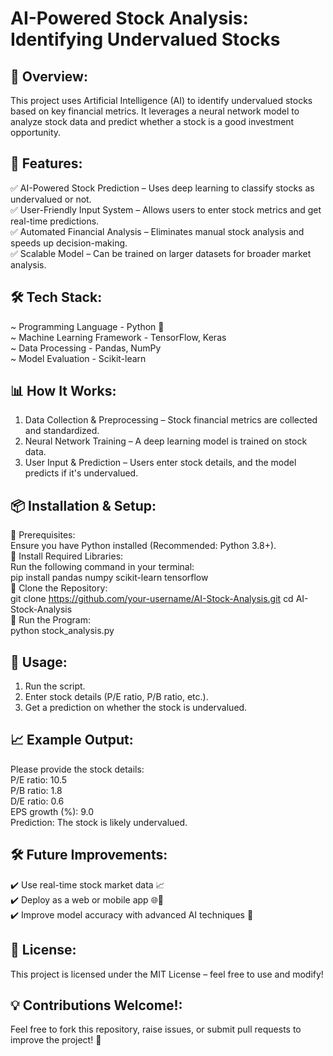 # AI-Powered Stock Analysis: Identifying Undervalued Stocks

## 📌 Overview:
This project uses Artificial Intelligence (AI) to identify undervalued stocks based on key financial metrics. It leverages a neural network model to analyze stock data and predict whether a stock is a good investment opportunity.<br />

## 🚀 Features:
✅ AI-Powered Stock Prediction – Uses deep learning to classify stocks as undervalued or not.<br />
✅ User-Friendly Input System – Allows users to enter stock metrics and get real-time predictions.<br />
✅ Automated Financial Analysis – Eliminates manual stock analysis and speeds up decision-making.<br />
✅ Scalable Model – Can be trained on larger datasets for broader market analysis.<br />

## 🛠️ Tech Stack:
~ Programming Language - Python 🐍<br />
~ Machine Learning Framework - TensorFlow, Keras<br />
~ Data Processing - Pandas, NumPy<br />
~ Model Evaluation - Scikit-learn<br />

## 📊 How It Works:
1. Data Collection & Preprocessing – Stock financial metrics are collected and standardized.<br />
2. Neural Network Training – A deep learning model is trained on stock data.<br />
3. User Input & Prediction – Users enter stock details, and the model predicts if it's undervalued.<br />

## 📦 Installation & Setup:
🔹 Prerequisites:<br />
Ensure you have Python installed (Recommended: Python 3.8+).<br />
🔹 Install Required Libraries:<br />
Run the following command in your terminal:<br />
pip install pandas numpy scikit-learn tensorflow<br />
🔹 Clone the Repository:<br />
git clone https://github.com/your-username/AI-Stock-Analysis.git
cd AI-Stock-Analysis<br />
🔹 Run the Program:<br />
python stock_analysis.py<br />

## 📌 Usage:
1. Run the script.<br />
2. Enter stock details (P/E ratio, P/B ratio, etc.).<br />
3. Get a prediction on whether the stock is undervalued.<br />

## 📈 Example Output:
Please provide the stock details:<br />
P/E ratio: 10.5<br />
P/B ratio: 1.8<br />
D/E ratio: 0.6<br />
EPS growth (%): 9.0<br />
Prediction: The stock is likely undervalued.

## 🛠 Future Improvements:
✔️ Use real-time stock market data 📈<br />
✔️ Deploy as a web or mobile app 🌐📱<br />
✔️ Improve model accuracy with advanced AI techniques 🤖<br />

## 📄 License:
This project is licensed under the MIT License – feel free to use and modify!<br />

## 💡 Contributions Welcome!:
Feel free to fork this repository, raise issues, or submit pull requests to improve the project! 🚀<br />
